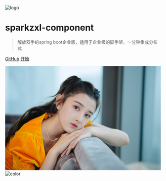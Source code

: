 ![logo](logo.png)

# sparkzxl-component

> 解放双手的spring boot企业版，适用于企业级的脚手架，一分钟集成分布式

[GitHub](https://github.com/sparkzxl/sparkzxl-component)
[开始](forward/main.md)

![](images/1142.jpg)
![color](#f0f0f0)

